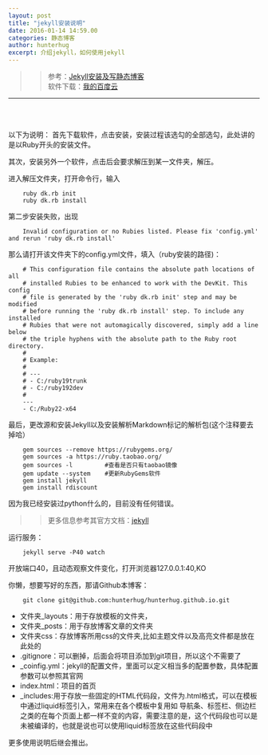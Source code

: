 ```yaml
---
layout: post  
title: "jekyll安装说明"
date: 2016-01-14 14:59.00
categories: 静态博客
author: hunterhug
excerpt: 介绍jekyll，如何使用jekyll
---
```

 
>>参考：<a href="http://www.tuicool.com/articles/7Vz6BzJ">Jekyll安装及写静态博客</a><br/>
>>软件下载：<a href='http://pan.baidu.com/s/1mhzOo3m'>我的百度云</a>
<hr />
<br/><br />


以下为说明：
首先下载软件，点击安装，安装过程该选勾的全部选勾，此处讲的是以Ruby开头的安装文件。

其次，安装另外一个软件，点击后会要求解压到某一文件夹，解压。

进入解压文件夹，打开命令行，输入

		ruby dk.rb init
		ruby dk.rb install

第二步安装失败，出现

		Invalid configuration or no Rubies listed. Please fix 'config.yml' and rerun 'ruby dk.rb install'

那么请打开该文件夹下的config.yml文件，填入（ruby安装的路径)：

		# This configuration file contains the absolute path locations of all
		# installed Rubies to be enhanced to work with the DevKit. This config
		# file is generated by the 'ruby dk.rb init' step and may be modified
		# before running the 'ruby dk.rb install' step. To include any installed
		# Rubies that were not automagically discovered, simply add a line below
		# the triple hyphens with the absolute path to the Ruby root directory.
		#
		# Example:
		#
		# ---
		# - C:/ruby19trunk
		# - C:/ruby192dev
		#
		---
		- C:/Ruby22-x64

最后，更改源和安装Jekyll以及安装解析Markdown标记的解析包(这个注释要去掉哈）

		gem sources --remove https://rubygems.org/
		gem sources -a https://ruby.taobao.org/
		gem sources -l         #查看是否只有taobao镜像
		gem update --system    #更新RubyGems软件
		gem install jekyll
		gem install rdiscount

因为我已经安装过python什么的，目前没有任何错误。

>>更多信息参考其官方文档：[jekyll]

运行服务：

		jekyll serve -P40 watch

开放端口40，且动态观察文件变化，打开浏览器127.0.0.1:40,KO

你懒，想要写好的东西，那请Github本博客：

		git clone git@github.com:hunterhug/hunterhug.github.io.git

* 文件夹_layouts：用于存放模板的文件夹，
* 文件夹_posts：用于存放博客文章的文件夹
* 文件夹css：存放博客所用css的文件夹,比如主题文件以及高亮文件都是放在此处的
* .gitignore：可以删掉，后面会将项目添加到git项目，所以这个不需要了
* _coinfig.yml：jekyll的配置文件，里面可以定义相当多的配置参数，具体配置参数可以参照其官网
* index.html：项目的首页
* _includes:用于存放一些固定的HTML代码段，文件为.html格式，可以在模板中通过liquid标签引入，常用来在各个模板中复用如 导航条、标签栏、侧边栏之类的在每个页面上都一样不变的内容，需要注意的是，这个代码段也可以是未被编译的，也就是说也可以使用liquid标签放在这些代码段中


更多使用说明后继会推出。

[jekyll]:http://jekyll.bootcss.com/